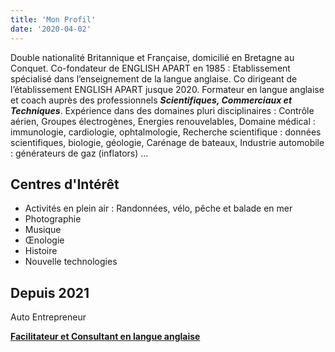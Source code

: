 ```yaml
---
title: 'Mon Profil'
date: '2020-04-02'
---
```


Double nationalité Britannique et Française, domicilié en Bretagne au Conquet.
Co-fondateur de ENGLISH APART en 1985 : Etablissement spécialisé dans l’enseignement de la langue
anglaise.
Co dirigeant de l’établissement ENGLISH APART jusque 2020.
Formateur en langue anglaise et coach auprès des professionnels ***Scientifiques, Commerciaux et
Techniques***.
Expérience dans des domaines pluri disciplinaires : Contrôle aérien, Groupes électrogènes, Energies
renouvelables, Domaine médical : immunologie, cardiologie, ophtalmologie, Recherche scientifique :
données scientifiques, biologie, géologie, Carénage de bateaux, Industrie automobile : générateurs de gaz (inflators) ...

## Centres d'Intérêt

- Activités en plein air : Randonnées, vélo, pêche et balade en mer
- Photographie
- Musique
- Œnologie
- Histoire
- Nouvelle technologies

## Depuis 2021

Auto Entrepreneur

[**Facilitateur et Consultant en langue anglaise**](/#services)
